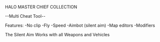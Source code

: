 HALO MASTER CHIEF COLLECTION  

--Multi Cheat Tool--

Features:
-No clip
-Fly
-Speed
-Aimbot (silent aim)
-Map editors
-Modifiers

The Silent Aim Works with all Weapons and Vehicles

